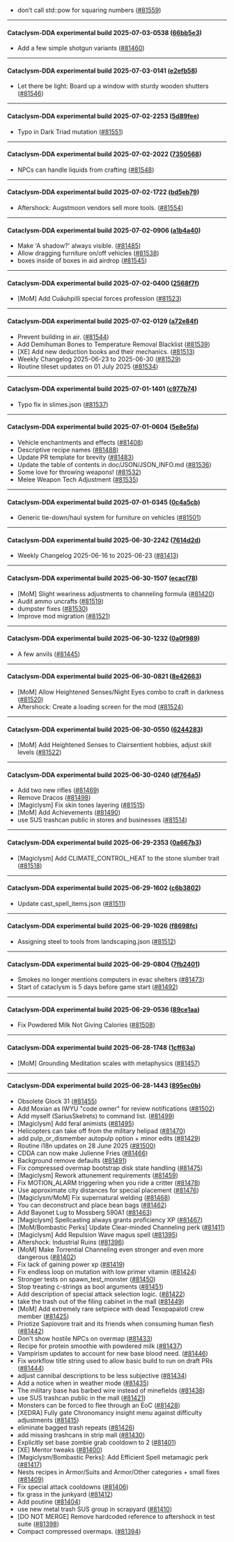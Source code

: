 * don’t call std::pow for squaring numbers ([#81559](https://github.com/CleverRaven/Cataclysm-DDA/pull/81559))

---

#### Cataclysm-DDA experimental build 2025-07-03-0538 ([66bb5e3](https://github.com/CleverRaven/Cataclysm-DDA/releases/tag/cdda-experimental-2025-07-03-0538))

* Add a few simple shotgun variants ([#81460](https://github.com/CleverRaven/Cataclysm-DDA/pull/81460))

---

#### Cataclysm-DDA experimental build 2025-07-03-0141 ([e2efb58](https://github.com/CleverRaven/Cataclysm-DDA/releases/tag/cdda-experimental-2025-07-03-0141))

* Let there be light: Board up a window with sturdy wooden shutters ([#81546](https://github.com/CleverRaven/Cataclysm-DDA/pull/81546))

---

#### Cataclysm-DDA experimental build 2025-07-02-2253 ([5d89fee](https://github.com/CleverRaven/Cataclysm-DDA/releases/tag/cdda-experimental-2025-07-02-2253))

* Typo in Dark Triad mutation ([#81551](https://github.com/CleverRaven/Cataclysm-DDA/pull/81551))

---

#### Cataclysm-DDA experimental build 2025-07-02-2022 ([7350568](https://github.com/CleverRaven/Cataclysm-DDA/releases/tag/cdda-experimental-2025-07-02-2022))

* NPCs can handle liquids from crafting ([#81548](https://github.com/CleverRaven/Cataclysm-DDA/pull/81548))

---

#### Cataclysm-DDA experimental build 2025-07-02-1722 ([bd5eb79](https://github.com/CleverRaven/Cataclysm-DDA/releases/tag/cdda-experimental-2025-07-02-1722))

* Aftershock: Augstmoon vendors sell more tools. ([#81554](https://github.com/CleverRaven/Cataclysm-DDA/pull/81554))

---

#### Cataclysm-DDA experimental build 2025-07-02-0906 ([a1b4a40](https://github.com/CleverRaven/Cataclysm-DDA/releases/tag/cdda-experimental-2025-07-02-0906))

* Make 'A shadow?' always visible. ([#81485](https://github.com/CleverRaven/Cataclysm-DDA/pull/81485))
* Allow dragging furniture on/off vehicles ([#81538](https://github.com/CleverRaven/Cataclysm-DDA/pull/81538))
* boxes inside of boxes in aid airdrop ([#81545](https://github.com/CleverRaven/Cataclysm-DDA/pull/81545))

---

#### Cataclysm-DDA experimental build 2025-07-02-0400 ([2568f7f](https://github.com/CleverRaven/Cataclysm-DDA/releases/tag/cdda-experimental-2025-07-02-0400))

* [MoM] Add Cuāuhpilli special forces profession ([#81523](https://github.com/CleverRaven/Cataclysm-DDA/pull/81523))

---

#### Cataclysm-DDA experimental build 2025-07-02-0129 ([a72e84f](https://github.com/CleverRaven/Cataclysm-DDA/releases/tag/cdda-experimental-2025-07-02-0129))

* Prevent building in air. ([#81544](https://github.com/CleverRaven/Cataclysm-DDA/pull/81544))
* Add Demihuman Bones to Temperature Removal Blacklist ([#81539](https://github.com/CleverRaven/Cataclysm-DDA/pull/81539))
* [XE] Add new deduction books and their mechanics. ([#81513](https://github.com/CleverRaven/Cataclysm-DDA/pull/81513))
* Weekly Changelog 2025-06-23 to 2025-06-30 ([#81529](https://github.com/CleverRaven/Cataclysm-DDA/pull/81529))
* Routine tileset updates on 01 July 2025 ([#81534](https://github.com/CleverRaven/Cataclysm-DDA/pull/81534))

---

#### Cataclysm-DDA experimental build 2025-07-01-1401 ([c977b74](https://github.com/CleverRaven/Cataclysm-DDA/releases/tag/cdda-experimental-2025-07-01-1401))

* Typo fix in slimes.json ([#81537](https://github.com/CleverRaven/Cataclysm-DDA/pull/81537))

---

#### Cataclysm-DDA experimental build 2025-07-01-0604 ([5e8e5fa](https://github.com/CleverRaven/Cataclysm-DDA/releases/tag/cdda-experimental-2025-07-01-0604))

* Vehicle enchantments and effects ([#81408](https://github.com/CleverRaven/Cataclysm-DDA/pull/81408))
* Descriptive recipe names ([#81488](https://github.com/CleverRaven/Cataclysm-DDA/pull/81488))
* Update PR template for brevity ([#81483](https://github.com/CleverRaven/Cataclysm-DDA/pull/81483))
* Update the table of contents in doc/JSON/JSON_INFO.md ([#81536](https://github.com/CleverRaven/Cataclysm-DDA/pull/81536))
* Some love for throwing weapons! ([#81532](https://github.com/CleverRaven/Cataclysm-DDA/pull/81532))
* Melee Weapon Tech Adjustment ([#81535](https://github.com/CleverRaven/Cataclysm-DDA/pull/81535))

---

#### Cataclysm-DDA experimental build 2025-07-01-0345 ([0c4a5cb](https://github.com/CleverRaven/Cataclysm-DDA/releases/tag/cdda-experimental-2025-07-01-0345))

* Generic tie-down/haul system for furniture on vehicles ([#81501](https://github.com/CleverRaven/Cataclysm-DDA/pull/81501))

---

#### Cataclysm-DDA experimental build 2025-06-30-2242 ([7614d2d](https://github.com/CleverRaven/Cataclysm-DDA/releases/tag/cdda-experimental-2025-06-30-2242))

* Weekly Changelog 2025-06-16 to 2025-06-23 ([#81413](https://github.com/CleverRaven/Cataclysm-DDA/pull/81413))

---

#### Cataclysm-DDA experimental build 2025-06-30-1507 ([ecacf78](https://github.com/CleverRaven/Cataclysm-DDA/releases/tag/cdda-experimental-2025-06-30-1507))

* [MoM] Slight weariness adjustments to channeling formula ([#81420](https://github.com/CleverRaven/Cataclysm-DDA/pull/81420))
* Audit ammo uncrafts ([#81519](https://github.com/CleverRaven/Cataclysm-DDA/pull/81519))
* dumpster fixes ([#81530](https://github.com/CleverRaven/Cataclysm-DDA/pull/81530))
* Improve mod migration ([#81521](https://github.com/CleverRaven/Cataclysm-DDA/pull/81521))

---

#### Cataclysm-DDA experimental build 2025-06-30-1232 ([0a0f989](https://github.com/CleverRaven/Cataclysm-DDA/releases/tag/cdda-experimental-2025-06-30-1232))

* A few anvils ([#81445](https://github.com/CleverRaven/Cataclysm-DDA/pull/81445))

---

#### Cataclysm-DDA experimental build 2025-06-30-0821 ([8e42663](https://github.com/CleverRaven/Cataclysm-DDA/releases/tag/cdda-experimental-2025-06-30-0821))

* [MoM] Allow Heightened Senses/Night Eyes combo to craft in darkness ([#81520](https://github.com/CleverRaven/Cataclysm-DDA/pull/81520))
* Aftershock: Create a loading screen for the mod ([#81524](https://github.com/CleverRaven/Cataclysm-DDA/pull/81524))

---

#### Cataclysm-DDA experimental build 2025-06-30-0550 ([6244283](https://github.com/CleverRaven/Cataclysm-DDA/releases/tag/cdda-experimental-2025-06-30-0550))

* [MoM] Add Heightened Senses to Clairsentient hobbies, adjust skill levels ([#81522](https://github.com/CleverRaven/Cataclysm-DDA/pull/81522))

---

#### Cataclysm-DDA experimental build 2025-06-30-0240 ([df764a5](https://github.com/CleverRaven/Cataclysm-DDA/releases/tag/cdda-experimental-2025-06-30-0240))

* Add two new rifles ([#81469](https://github.com/CleverRaven/Cataclysm-DDA/pull/81469))
* Remove Dracos ([#81498](https://github.com/CleverRaven/Cataclysm-DDA/pull/81498))
* [Magiclysm] Fix skin tones layering ([#81515](https://github.com/CleverRaven/Cataclysm-DDA/pull/81515))
* [MoM] Add Achievements ([#81490](https://github.com/CleverRaven/Cataclysm-DDA/pull/81490))
* use SUS trashcan public in stores and businesses ([#81514](https://github.com/CleverRaven/Cataclysm-DDA/pull/81514))

---

#### Cataclysm-DDA experimental build 2025-06-29-2353 ([0a667b3](https://github.com/CleverRaven/Cataclysm-DDA/releases/tag/cdda-experimental-2025-06-29-2353))

* [Magiclysm] Add CLIMATE_CONTROL_HEAT to the stone slumber trait ([#81518](https://github.com/CleverRaven/Cataclysm-DDA/pull/81518))

---

#### Cataclysm-DDA experimental build 2025-06-29-1602 ([c6b3802](https://github.com/CleverRaven/Cataclysm-DDA/releases/tag/cdda-experimental-2025-06-29-1602))

* Update cast_spell_items.json ([#81511](https://github.com/CleverRaven/Cataclysm-DDA/pull/81511))

---

#### Cataclysm-DDA experimental build 2025-06-29-1026 ([f8698fc](https://github.com/CleverRaven/Cataclysm-DDA/releases/tag/cdda-experimental-2025-06-29-1026))

* Assigning steel to tools from landscaping.json ([#81512](https://github.com/CleverRaven/Cataclysm-DDA/pull/81512))

---

#### Cataclysm-DDA experimental build 2025-06-29-0804 ([7fb2401](https://github.com/CleverRaven/Cataclysm-DDA/releases/tag/cdda-experimental-2025-06-29-0804))

* Smokes no longer mentions computers in evac shelters ([#81473](https://github.com/CleverRaven/Cataclysm-DDA/pull/81473))
* Start of cataclysm is 5 days before game start ([#81492](https://github.com/CleverRaven/Cataclysm-DDA/pull/81492))

---

#### Cataclysm-DDA experimental build 2025-06-29-0536 ([89ce1aa](https://github.com/CleverRaven/Cataclysm-DDA/releases/tag/cdda-experimental-2025-06-29-0536))

* Fix Powdered Milk Not Giving Calories ([#81508](https://github.com/CleverRaven/Cataclysm-DDA/pull/81508))

---

#### Cataclysm-DDA experimental build 2025-06-28-1748 ([1cff63a](https://github.com/CleverRaven/Cataclysm-DDA/releases/tag/cdda-experimental-2025-06-28-1748))

* [MoM] Grounding Meditation scales with metaphysics ([#81457](https://github.com/CleverRaven/Cataclysm-DDA/pull/81457))

---

#### Cataclysm-DDA experimental build 2025-06-28-1443 ([895ec0b](https://github.com/CleverRaven/Cataclysm-DDA/releases/tag/cdda-experimental-2025-06-28-1443))

* Obsolete Glock 31 ([#81455](https://github.com/CleverRaven/Cataclysm-DDA/pull/81455))
* Add Moxian as IWYU "code owner" for review notifications ([#81502](https://github.com/CleverRaven/Cataclysm-DDA/pull/81502))
* Add myself (SariusSkelrets) to command list. ([#81499](https://github.com/CleverRaven/Cataclysm-DDA/pull/81499))
* [Magiclysm] Add feral animists ([#81495](https://github.com/CleverRaven/Cataclysm-DDA/pull/81495))
* Helicopters can take off from the military helipad ([#81470](https://github.com/CleverRaven/Cataclysm-DDA/pull/81470))
* add pulp_or_dismember autopulp option + minor edits ([#81429](https://github.com/CleverRaven/Cataclysm-DDA/pull/81429))
* Routine i18n updates on 28 June 2025 ([#81500](https://github.com/CleverRaven/Cataclysm-DDA/pull/81500))
* CDDA can now make Julienne Fries  ([#81466](https://github.com/CleverRaven/Cataclysm-DDA/pull/81466))
* Background remove defaults ([#81491](https://github.com/CleverRaven/Cataclysm-DDA/pull/81491))
* Fix compressed overmap bootstrap disk state handling ([#81475](https://github.com/CleverRaven/Cataclysm-DDA/pull/81475))
* [Magiclysm] Rework attunement requirements ([#81459](https://github.com/CleverRaven/Cataclysm-DDA/pull/81459))
* Fix MOTION_ALARM triggering when you ride a critter ([#81478](https://github.com/CleverRaven/Cataclysm-DDA/pull/81478))
* Use approximate city distances for special placement ([#81476](https://github.com/CleverRaven/Cataclysm-DDA/pull/81476))
* [Magiclysm/MoM] Fix supernatural welding ([#81468](https://github.com/CleverRaven/Cataclysm-DDA/pull/81468))
* You can deconstruct and place bean bags ([#81462](https://github.com/CleverRaven/Cataclysm-DDA/pull/81462))
* Add Bayonet Lug to Mossberg 590A1 ([#81463](https://github.com/CleverRaven/Cataclysm-DDA/pull/81463))
* [Magiclysm] Spellcasting always grants proficiency XP ([#81467](https://github.com/CleverRaven/Cataclysm-DDA/pull/81467))
* [MoM/Bombastic Perks] Update Clear-minded Channeling perk ([#81411](https://github.com/CleverRaven/Cataclysm-DDA/pull/81411))
* [Magiclysm] Add Repulsion Wave magus spell ([#81395](https://github.com/CleverRaven/Cataclysm-DDA/pull/81395))
* Aftershock: Industrial Ruins ([#81396](https://github.com/CleverRaven/Cataclysm-DDA/pull/81396))
* [MoM] Make Torrential Channeling even stronger and even more dangerous ([#81402](https://github.com/CleverRaven/Cataclysm-DDA/pull/81402))
* Fix lack of gaining power xp ([#81419](https://github.com/CleverRaven/Cataclysm-DDA/pull/81419))
* Fix endless loop on mutation with low primer vitamin ([#81424](https://github.com/CleverRaven/Cataclysm-DDA/pull/81424))
* Stronger tests on spawn_test_monster ([#81450](https://github.com/CleverRaven/Cataclysm-DDA/pull/81450))
* Stop treating c-strings as bool arguments ([#81451](https://github.com/CleverRaven/Cataclysm-DDA/pull/81451))
* Add description of special attack selection logic. ([#81422](https://github.com/CleverRaven/Cataclysm-DDA/pull/81422))
* take the trash out of the filing cabinet in the mall ([#81449](https://github.com/CleverRaven/Cataclysm-DDA/pull/81449))
* [MoM] Add extremely rare setpiece with dead Texopapalotl crew member ([#81425](https://github.com/CleverRaven/Cataclysm-DDA/pull/81425))
* Priotize Sapiovore trait and its friends when consuming human flesh ([#81442](https://github.com/CleverRaven/Cataclysm-DDA/pull/81442))
* Don't show hostile NPCs on overmap ([#81433](https://github.com/CleverRaven/Cataclysm-DDA/pull/81433))
* Recipe for protein smoothie with powdered milk  ([#81437](https://github.com/CleverRaven/Cataclysm-DDA/pull/81437))
* Vampirism updates to account for new base blood need. ([#81446](https://github.com/CleverRaven/Cataclysm-DDA/pull/81446))
* Fix workflow title string used to allow basic build to run on draft PRs ([#81444](https://github.com/CleverRaven/Cataclysm-DDA/pull/81444))
* adjust cannibal descriptions to be less subjective ([#81434](https://github.com/CleverRaven/Cataclysm-DDA/pull/81434))
* Add a notice when in weather mode ([#81435](https://github.com/CleverRaven/Cataclysm-DDA/pull/81435))
* The military base has barbed wire instead of minefields ([#81438](https://github.com/CleverRaven/Cataclysm-DDA/pull/81438))
* use SUS trashcan public in the mall ([#81421](https://github.com/CleverRaven/Cataclysm-DDA/pull/81421))
* Monsters can be forced to flee through an EoC ([#81428](https://github.com/CleverRaven/Cataclysm-DDA/pull/81428))
* [XEDRA] Fully gate Chronomancy insight menu against difficulty adjustments ([#81415](https://github.com/CleverRaven/Cataclysm-DDA/pull/81415))
* eliminate bagged trash repeats ([#81426](https://github.com/CleverRaven/Cataclysm-DDA/pull/81426))
* add missing trashcans in strip mall ([#81430](https://github.com/CleverRaven/Cataclysm-DDA/pull/81430))
* Explicitly set base zombie grab cooldown to 2 ([#81401](https://github.com/CleverRaven/Cataclysm-DDA/pull/81401))
* [XE] Mentor tweaks ([#81400](https://github.com/CleverRaven/Cataclysm-DDA/pull/81400))
* [Magiclysm/Bombastic Perks]: Add Efficient Spell metamagic perk ([#81417](https://github.com/CleverRaven/Cataclysm-DDA/pull/81417))
* Nests recipes in Armor/Suits and Armor/Other categories + small fixes ([#81409](https://github.com/CleverRaven/Cataclysm-DDA/pull/81409))
* Fix special attack cooldowns ([#81406](https://github.com/CleverRaven/Cataclysm-DDA/pull/81406))
* fix grass in the junkyard ([#81412](https://github.com/CleverRaven/Cataclysm-DDA/pull/81412))
* Add poutine  ([#81404](https://github.com/CleverRaven/Cataclysm-DDA/pull/81404))
* use new metal trash SUS group in scrapyard ([#81410](https://github.com/CleverRaven/Cataclysm-DDA/pull/81410))
* [DO NOT MERGE] Remove hardcoded reference to aftershock in test suite ([#81398](https://github.com/CleverRaven/Cataclysm-DDA/pull/81398))
* Compact compressed overmaps. ([#81394](https://github.com/CleverRaven/Cataclysm-DDA/pull/81394))
